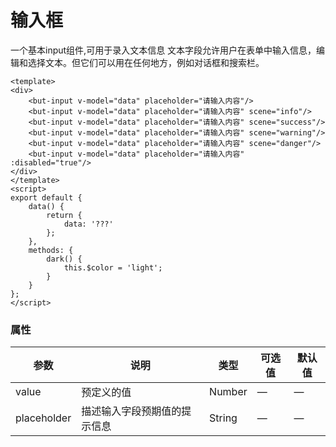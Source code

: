 # 输入框
一个基本input组件,可用于录入文本信息
文本字段允许用户在表单中输入信息，编辑和选择文本。但它们可以用在任何地方，例如对话框和搜索栏。

```vue
<template>
<div>
	<but-input v-model="data" placeholder="请输入内容"/>
	<but-input v-model="data" placeholder="请输入内容" scene="info"/>
	<but-input v-model="data" placeholder="请输入内容" scene="success"/>
	<but-input v-model="data" placeholder="请输入内容" scene="warning"/>
	<but-input v-model="data" placeholder="请输入内容" scene="danger"/>
	<but-input v-model="data" placeholder="请输入内容" :disabled="true"/>
</div>
</template>
<script>
export default {
	data() {
		return {
			data: '???'
		};
	},
	methods: {
		dark() {
			this.$color = 'light';
		}
	}
};
</script>
```

### 属性
| 参数      | 说明    | 类型      | 可选值       | 默认值   |
|---------- |-------- |---------- |-------------  |-------- |
| value | 预定义的值 | Number| — | — |
| placeholder | 描述输入字段预期值的提示信息 | String | — | — |